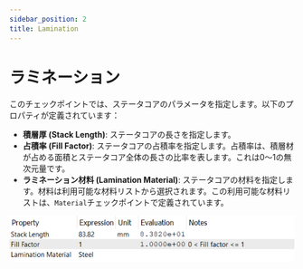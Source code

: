 ```yaml
---
sidebar_position: 2
title: Lamination
---
```

# ラミネーション
このチェックポイントでは、ステータコアのパラメータを指定します。以下のプロパティが定義されています：
- **積層厚 (Stack Length)**: ステータコアの長さを指定します。
- **占積率 (Fill Factor)**: ステータコアの占積率を指定します。占積率は、積層材が占める面積とステータコア全体の長さの比率を表します。これは0～1の無次元量です。
- **ラミネーション材料 (Lamination Material)**: ステータコアの材料を指定します。材料は利用可能な材料リストから選択されます。この利用可能な材料リストは、`Material`チェックポイントで定義されています。

![ラミネーション特性](./img/laminations.png)